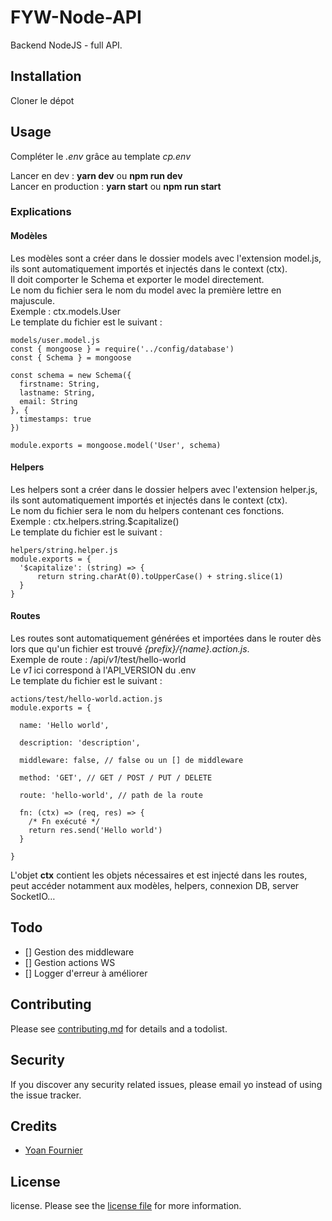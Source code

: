 # FYW-Node-API

Backend NodeJS - full API.

## Installation

Cloner le dépot

## Usage

Compléter le *.env* grâce au template *cp.env*  

Lancer en dev : **yarn dev** ou **npm run dev**  
Lancer en production : **yarn start** ou **npm run start**

### Explications

#### Modèles
Les modèles sont a créer dans le dossier models avec l'extension model.js, ils sont automatiquement importés et injectés dans le context (ctx).  
Il doit comporter le Schema et exporter le model directement.  
Le nom du fichier sera le nom du model avec la première lettre en majuscule.  
Exemple : ctx.models.User  
Le template du fichier est le suivant :  
```
models/user.model.js
const { mongoose } = require('../config/database')
const { Schema } = mongoose

const schema = new Schema({
  firstname: String,
  lastname: String,
  email: String
}, {
  timestamps: true
})

module.exports = mongoose.model('User', schema)
```

#### Helpers
Les helpers sont a créer dans le dossier helpers avec l'extension helper.js, ils sont automatiquement importés et injectés dans le context (ctx).  
Le nom du fichier sera le nom du helpers contenant ces fonctions.  
Exemple : ctx.helpers.string.$capitalize()  
Le template du fichier est le suivant :  
```
helpers/string.helper.js
module.exports = {
  '$capitalize': (string) => {
      return string.charAt(0).toUpperCase() + string.slice(1)
  }
}
```


#### Routes
Les routes sont automatiquement générées et importées dans le router dès lors que qu'un fichier est trouvé *{prefix}/{name}.action.js*.  
Exemple de route : /api/*v1*/test/hello-world  
Le *v1* ici correspond à l'API_VERSION du .env  
Le template du fichier est le suivant :  
```
actions/test/hello-world.action.js
module.exports = {

  name: 'Hello world',

  description: 'description',

  middleware: false, // false ou un [] de middleware

  method: 'GET', // GET / POST / PUT / DELETE

  route: 'hello-world', // path de la route

  fn: (ctx) => (req, res) => {
    /* Fn exécuté */
    return res.send('Hello world')
  }

}
```

L'objet **ctx** contient les objets nécessaires et est injecté dans les routes, peut accéder notamment aux modèles, helpers, connexion DB, server SocketIO…

## Todo

- [] Gestion des middleware
- [] Gestion actions WS
- [] Logger d'erreur à améliorer

## Contributing

Please see [contributing.md](contributing.md) for details and a todolist.

## Security

If you discover any security related issues, please email yo instead of using the issue tracker.

## Credits

- [Yoan Fournier][link-author]

## License

license. Please see the [license file](license.md) for more information.

[ico-version]: https://img.shields.io/packagist/v/yoan1005/admigen.svg?style=flat-square
[ico-downloads]: https://img.shields.io/packagist/dt/yoan1005/admigen.svg?style=flat-square
[ico-travis]: https://img.shields.io/travis/yoan1005/admigen/master.svg?style=flat-square
[ico-styleci]: https://styleci.io/repos/12345678/shield

[link-packagist]: https://packagist.org/packages/yoan1005/admigen
[link-downloads]: https://packagist.org/packages/yoan1005/admigen
[link-travis]: https://travis-ci.org/yoan1005/admigen
[link-styleci]: https://styleci.io/repos/12345678
[link-author]: https://github.com/yoan1005
[link-contributors]: ../../contributors
